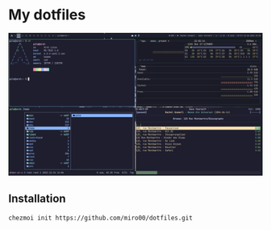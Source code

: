# My dotfiles

![screenshot](assets/screenshot0.png)

## Installation

```shell
chezmoi init https://github.com/miro00/dotfiles.git
```
